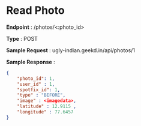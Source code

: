 # Read Photo
**Endpoint** : /photos/<:photo_id>

**Type**	 : POST

**Sample Request** : ugly-indian.geekd.in/api/photos/1

**Sample Response** :
```json
{
	"photo_id": 1,
	"user_id" : 1,
	"spotfix_id": 1,
	"type" : "BEFORE",
	"image" : <imagedata>,
	"latitude" : 12.9115 ,
	"longitude" : 77.6457
}
```
